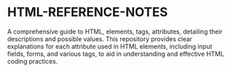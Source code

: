 # HTML-REFERENCE-NOTES
A comprehensive guide to HTML, elements, tags, attributes, detailing their descriptions and possible values. This repository provides clear explanations for each attribute used in HTML elements, including input fields, forms, and various tags, to aid in understanding and effective HTML coding practices.
